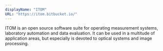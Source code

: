 ```yaml
---
displayName: "ITOM"
URL: "https://itom.bitbucket.io/"
---
```


ITOM is an open source software suite for operating measurement systems, laboratory automation and data evaluation. It can be used in a multitude of application areas, but especially is devoted to optical systems and image processing.